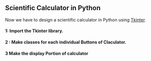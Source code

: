 ## Scientific Calculator in Python
Now we have to design a scientific calculator in Python using [Tkinter](https://docs.python.org/3/library/tk.html).

#### 1: Import the Tkinter library.
#### 2 : Make classes for each individual Buttons of Claculator.
 #### 3 Make the display Portion of calculator
